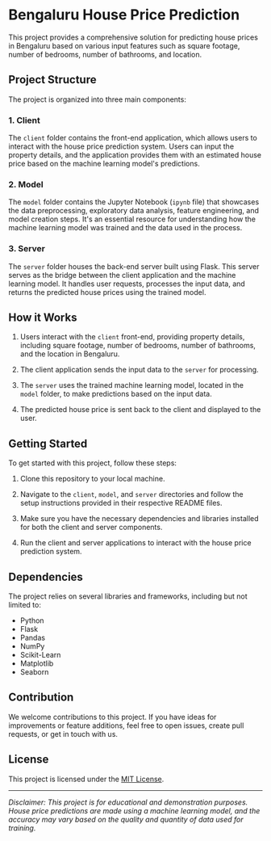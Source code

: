 # Bengaluru House Price Prediction

This project provides a comprehensive solution for predicting house prices in Bengaluru based on various input features such as square footage, number of bedrooms, number of bathrooms, and location.

## Project Structure

The project is organized into three main components:

### 1. Client

The `client` folder contains the front-end application, which allows users to interact with the house price prediction system. Users can input the property details, and the application provides them with an estimated house price based on the machine learning model's predictions.

### 2. Model

The `model` folder contains the Jupyter Notebook (`ipynb` file) that showcases the data preprocessing, exploratory data analysis, feature engineering, and model creation steps. It's an essential resource for understanding how the machine learning model was trained and the data used in the process.

### 3. Server

The `server` folder houses the back-end server built using Flask. This server serves as the bridge between the client application and the machine learning model. It handles user requests, processes the input data, and returns the predicted house prices using the trained model.

## How it Works

1. Users interact with the `client` front-end, providing property details, including square footage, number of bedrooms, number of bathrooms, and the location in Bengaluru.

2. The client application sends the input data to the `server` for processing.

3. The `server` uses the trained machine learning model, located in the `model` folder, to make predictions based on the input data.

4. The predicted house price is sent back to the client and displayed to the user.

## Getting Started

To get started with this project, follow these steps:

1. Clone this repository to your local machine.

2. Navigate to the `client`, `model`, and `server` directories and follow the setup instructions provided in their respective README files.

3. Make sure you have the necessary dependencies and libraries installed for both the client and server components.

4. Run the client and server applications to interact with the house price prediction system.

## Dependencies

The project relies on several libraries and frameworks, including but not limited to:

- Python
- Flask
- Pandas
- NumPy
- Scikit-Learn
- Matplotlib
- Seaborn

## Contribution

We welcome contributions to this project. If you have ideas for improvements or feature additions, feel free to open issues, create pull requests, or get in touch with us.

## License

This project is licensed under the [MIT License](LICENSE).

---

*Disclaimer: This project is for educational and demonstration purposes. House price predictions are made using a machine learning model, and the accuracy may vary based on the quality and quantity of data used for training.*
